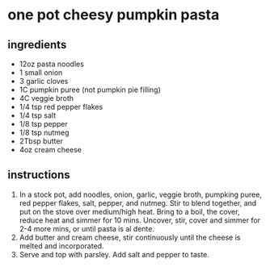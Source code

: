 # one pot cheesy pumpkin pasta

## ingredients

- 12oz pasta noodles
- 1 small onion
- 3 garlic cloves
- 1C pumpkin puree (not pumpkin pie filling)
- 4C veggie broth
- 1/4 tsp red pepper flakes
- 1/4 tsp salt
- 1/8 tsp pepper
- 1/8 tsp nutmeg
- 2Tbsp butter
- 4oz cream cheese

## instructions

1. In a stock pot, add noodles, onion, garlic, veggie broth, pumpking puree, red pepper flakes, salt, pepper, and nutmeg.
Stir to blend together, and put on the stove over medium/high heat.
Bring to a boil, the cover, reduce heat and simmer for 10 mins. Uncover, stir, cover and simmer for 2-4 more mins, or until pasta is al dente.
2. Add butter and cream cheese, stir continuously until the cheese is melted and incorporated.
3. Serve and top with parsley. Add salt and pepper to taste.